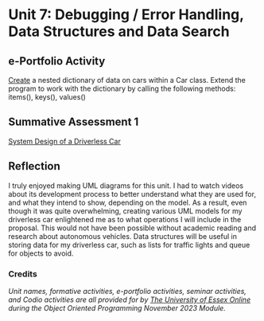 <!--layout: page
title: "OOP Unit 7 "
permalink: /oop_unit7-->

# Unit 7: Debugging / Error Handling, Data Structures and Data Search

<!--_**In this unit we shall:**_<br>

_-Gain an understanding of the need to debug code and the typical types of errors which can be found in a program.<br>
-Examine the ability of linters to support the development of high quality code.<br>
-Become familiar with a range of data structures which may be used to store data.<br>
-Explore the effectiveness of different search techniques to examine the stored data.<br>_

_**On completion of this unit you will be able to:<br>**_
_-Apply Python tools to examine the quality of code.<br>
-Implement data structures to store data.<br>
-Implement a search algorithm to explore stored data.br>_-->

## e-Portfolio Activity

[Create](https://github.com/patzsantos/e-portfolio-uoeo/blob/module2/oop/Unit%207/datastructures.py) a nested dictionary of data on cars within a Car class. Extend the program to work with the dictionary by calling the following methods: items(), keys(), values()

## Summative Assessment 1

[System Design of a Driverless Car](https://github.com/patzsantos/e-portfolio-uoeo/blob/module2/oop/Driverless%20Car%20Summative%20Assessment%201%20and%202/System%20Design%20Proposal/OOP%20Assignment%201_%20A%20Design%20Proposal%20of%20Software%20to%20Support%20Operation%20of%20a%20Driverless%20Car.pdf)

## Reflection

I truly enjoyed making UML diagrams for this unit. I had to watch videos about its development process to better understand what they are used for, and what they intend to show, depending on the model. As a result, even though it was quite overwhelming, creating various UML models for my driverless car enlightened me as to what operations I will include in the proposal. This would not have been possible without academic reading and research about autonomous vehicles. Data structures will be useful in storing data for my driverless car, such as lists for traffic lights and queue for objects to avoid. 


### Credits
_Unit names, formative activities, e-portfolio activities, seminar activities, and Codio activities are all provided for by [The University of Essex Online](https://online.essex.ac.uk/) during the Object Oriented Programming November 2023 Module._
